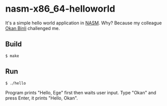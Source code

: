 # nasm-x86_64-helloworld

It's a simple hello world application in [NASM](https://www.nasm.us/index.php). Why? Because my colleague [Okan Binli](https://github.com/peyloride) challenged me.

## Build

```
$ make
```

## Run

```
$ ./hello
```

Program prints "Hello, Ege" first then waits user input. Type "Okan" and press
Enter, it prints "Hello, Okan".

